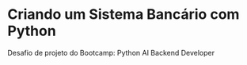 # Criando um Sistema Bancário com Python
Desafio de projeto do Bootcamp: Python AI Backend Developer
